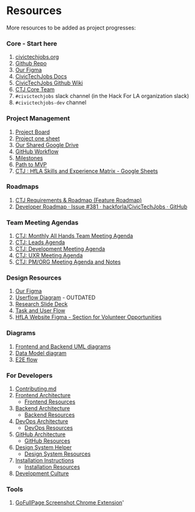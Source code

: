 # Resources

More resources to be added as project progresses:

### Core - Start here

1. [civictechjobs.org](https://civictechjobs.org/)
2. [Github Repo](https://github.com/hackforla/CivicTechJobs)
3. [Our Figma](https://www.figma.com/file/G5bOqhud6azbxyR9El9Ygp/Civic-Tech-Jobs)
4. [CivicTechJobs Docs](https://hackforla.github.io/CivicTechJobs/)
5. [CivicTechJobs Github Wiki](https://github.com/hackforla/CivicTechJobs/wiki/Resources)
6. [CTJ Core Team](https://github.com/hackforla/CivicTechJobs/wiki/The-Team)
7. `#civictechjobs` slack channel \(in the Hack For LA organization slack\)
8. `#civictechjobs-dev` channel

### Project Management

1. [Project Board](https://github.com/orgs/hackforla/projects/37)
2. [Project one sheet](https://docs.google.com/document/d/1bfxY8YlyCjzCL3oP0rpa77uEY4vuymDYZY_xWEgXiGs)
3. [Our Shared Google Drive](https://drive.google.com/drive/folders/1hXxvpC8W5Uuzjqo4CxnjDpAMI7sbVnq8?usp=sharing&pli=1)
4. [GitHub Workflow](https://docs.google.com/document/d/1CuRX6hhWzs8ydVCnl6OrGZ4LeVSk9X_pIzoKchAqFcU)
5. [Milestones](https://github.com/hackforla/CivicTechJobs/milestones)
6. [Path to MVP](https://docs.google.com/spreadsheets/d/1oyLDs02q_t7-Goyqb547svJwyLlEWG4mv2Tr_ftIhps)
7. [CTJ : HfLA Skills and Experience Matrix - Google Sheets](https://docs.google.com/spreadsheets/d/1_sCd8Kc2Tlhe--8UJLkgyDoqyQw_eZxhie3QTOwTHrM)

### Roadmaps

1. [CTJ Requirements & Roadmap (Feature Roadmap)](https://docs.google.com/spreadsheets/d/1VcDLJnDA5CE7euzaZxOcqS3LLgyUFVLeqvdZx2sFGQk)
2. [Developer Roadmap · Issue #381 · hackforla/CivicTechJobs · GitHub](https://github.com/hackforla/CivicTechJobs/issues/381)

### Team Meeting Agendas

1. [CTJ: Monthly All Hands Team Meeting Agenda](https://github.com/hackforla/CivicTechJobs/issues/16)
2. [CTJ: Leads Agenda](https://github.com/hackforla/CivicTechJobs/issues/476)
3. [CTJ: Development Meeting Agenda](https://github.com/hackforla/CivicTechJobs/issues/450)
4. [CTJ: UXR Meeting Agenda](https://github.com/hackforla/CivicTechJobs/issues/140)
5. [CTJ: PM/ORG Meeting Agenda and Notes](https://github.com/hackforla/CivicTechJobs/issues/101)

### Design Resources

1. [Our Figma](https://www.figma.com/file/G5bOqhud6azbxyR9El9Ygp/Civic-Tech-Jobs)
2. [Userflow Diagram](https://docs.google.com/document/d/1ja1rfgEksPwH5-zaJdOas7SvZghC2NqjO7ePxsyxxFg/edit) - OUTDATED
3. [Research Slide Deck](https://docs.google.com/presentation/d/1fJOK6-2YyMgLKfF4ZmJfR5YMUNic4hGn/edit#slide=id.p1)
4. [Task and User Flow](https://whimsical.com/ctj-task-and-user-flow-8GgB5Moy14fnQDv24o1fGC)
5. [HfLA Website Figma - Section for Volunteer Opportunities](https://www.figma.com/design/0RRPy1Ph7HafI3qOITg0Mr/Hack-for-LA-Website?node-id=5326-26395&t=x2ib7NJm3z5aB5H0-0)

### Diagrams

1. [Frontend and Backend UML diagrams](https://github.com/hackforla/CivicTechJobs/issues/236)
2. [Data Model diagram](https://dbdiagram.io/d/hfla-civic-tech-jobs-671ad87097a66db9a333224e)
3. [E2E flow](https://drive.google.com/file/d/1Ux9yUAEs5q2dFoLDtxRaObdxB1RK08zK/view?usp=drive_link)

### For Developers

1. [Contributing.md](https://github.com/hackforla/CivicTechJobs/blob/main/CONTRIBUTING.md)<br>
2. [Frontend Architecture](https://hackforla.github.io/CivicTechJobs/developer/frontend/)<br>
   - [Frontend Resources](https://hackforla.github.io/CivicTechJobs/developer/frontend/#additional-resources)
3. [Backend Architecture](https://hackforla.github.io/CivicTechJobs/developer/backend/)<br>
   - [Backend Resources](http://hackforla.github.io/CivicTechJobs/developer/backend/#additional-resources)
4. [DevOps Architecture](https://hackforla.github.io/CivicTechJobs/developer/devops/)<br>
   - [DevOps Resources](http://hackforla.github.io/CivicTechJobs/developer/devops/#additional-resources)
5. [GitHub Architecture](https://hackforla.github.io/CivicTechJobs/developer/github/)<br>
   - [GitHub Resources](http://hackforla.github.io/CivicTechJobs/developer/github/#additional-resources)
6. [Design System Helper](https://hackforla.github.io/CivicTechJobs/developer/design-system/)<br>
   - [Design System Resources](https://hackforla.github.io/CivicTechJobs/developer/design-system/#resources)
7. [Installation Instructions](https://hackforla.github.io/CivicTechJobs/developer/installation/)<br>
   - [Installation Resources](http://hackforla.github.io/CivicTechJobs/developer/installation/#additional-resources)
8. [Development Culture](https://hackforla.github.io/CivicTechJobs/developer/development-culture/)<br>

### Tools

1. [GoFullPage Screenshot Chrome Extension](https://chrome.google.com/webstore/detail/gofullpage-full-page-scre/fdpohaocaechififmbbbbbknoalclacl?hl=en)'
